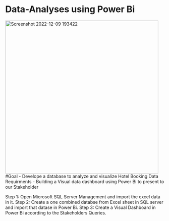 # Data-Analyses using Power Bi
<img width="485" alt="Screenshot 2022-12-09 193422" src="https://user-images.githubusercontent.com/26708403/206719775-475fd5e7-81b9-4d0c-ad24-47b553153336.png">
#Goal - Develope a database to analyze and visualize Hotel Booking Data
Requirments - Building a Visual data dashboard using Power Bi to present to our Stakeholder

Step 1: Open Microsoft SQL Server Management and import the excel data in it.
Step 2: Create a one combined databse from Excel sheet in SQL server and import that datase in Power Bi.
Step 3: Create a Visual Dashboard in Power Bi according to the Stakeholders Queries.


